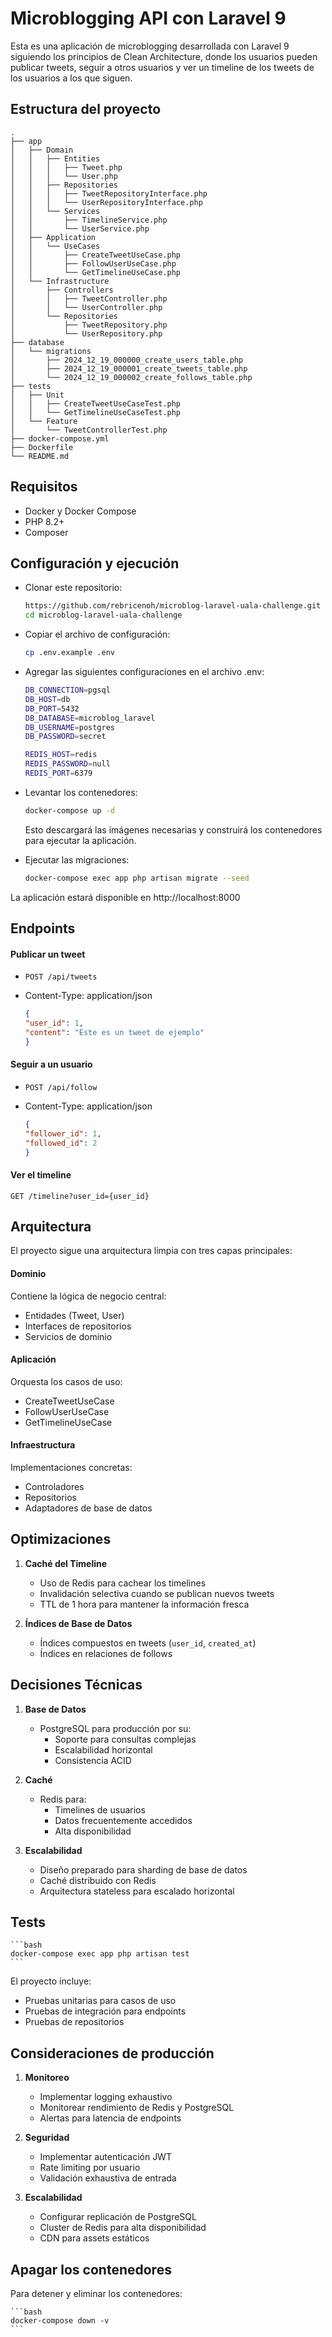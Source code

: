 Microblogging API con Laravel 9
===============================

Esta es una aplicación de microblogging desarrollada con Laravel 9 siguiendo los principios de Clean Architecture, donde los usuarios pueden publicar tweets, seguir a otros usuarios y ver un timeline de los tweets de los usuarios a los que siguen.

## Estructura del proyecto

```plaintext
.
├── app
│   ├── Domain
│   │   ├── Entities
│   │   │   ├── Tweet.php
│   │   │   └── User.php
│   │   ├── Repositories
│   │   │   ├── TweetRepositoryInterface.php
│   │   │   └── UserRepositoryInterface.php
│   │   └── Services
│   │       ├── TimelineService.php
│   │       └── UserService.php
│   ├── Application
│   │   └── UseCases
│   │       ├── CreateTweetUseCase.php
│   │       ├── FollowUserUseCase.php
│   │       └── GetTimelineUseCase.php
│   └── Infrastructure
│       ├── Controllers
│       │   ├── TweetController.php
│       │   └── UserController.php
│       └── Repositories
│           ├── TweetRepository.php
│           └── UserRepository.php
├── database
│   └── migrations
│       ├── 2024_12_19_000000_create_users_table.php
│       ├── 2024_12_19_000001_create_tweets_table.php
│       └── 2024_12_19_000002_create_follows_table.php
├── tests
│   ├── Unit
│   │   ├── CreateTweetUseCaseTest.php
│   │   └── GetTimelineUseCaseTest.php
│   └── Feature
│       └── TweetControllerTest.php
├── docker-compose.yml
├── Dockerfile
└── README.md
```

## Requisitos

- Docker y Docker Compose
- PHP 8.2+
- Composer

## Configuración y ejecución

* Clonar este repositorio:

    ```bash
    https://github.com/rebricenoh/microblog-laravel-uala-challenge.git
    cd microblog-laravel-uala-challenge
    ```

* Copiar el archivo de configuración:

    ```bash
    cp .env.example .env
    ```

* Agregar las siguientes configuraciones en el archivo .env:

    ```bash
    DB_CONNECTION=pgsql
    DB_HOST=db
    DB_PORT=5432
    DB_DATABASE=microblog_laravel
    DB_USERNAME=postgres
    DB_PASSWORD=secret

    REDIS_HOST=redis
    REDIS_PASSWORD=null
    REDIS_PORT=6379
    ```

* Levantar los contenedores:

    ```bash
    docker-compose up -d
    ```
    Esto descargará las imágenes necesarias y construirá los contenedores para ejecutar la aplicación.

* Ejecutar las migraciones:

    ```bash
    docker-compose exec app php artisan migrate --seed
    ```

La aplicación estará disponible en http://localhost:8000

## Endpoints

#### Publicar un tweet

* `POST /api/tweets`
* Content-Type: application/json

    ```json
    {
    "user_id": 1,
    "content": "Este es un tweet de ejemplo"
    }
    ```

#### Seguir a un usuario

* `POST /api/follow`
* Content-Type: application/json

    ```json
    {
    "follower_id": 1,
    "followed_id": 2
    }
    ```

#### Ver el timeline

`GET /timeline?user_id={user_id}`

## Arquitectura

El proyecto sigue una arquitectura limpia con tres capas principales:

#### Dominio

Contiene la lógica de negocio central:
* Entidades (Tweet, User)
* Interfaces de repositorios
* Servicios de dominio

#### Aplicación

Orquesta los casos de uso:
* CreateTweetUseCase
* FollowUserUseCase
* GetTimelineUseCase

#### Infraestructura

Implementaciones concretas:
* Controladores
* Repositorios
* Adaptadores de base de datos

## Optimizaciones

1. **Caché del Timeline**
   - Uso de Redis para cachear los timelines
   - Invalidación selectiva cuando se publican nuevos tweets
   - TTL de 1 hora para mantener la información fresca

2. **Índices de Base de Datos**
   - Índices compuestos en tweets (`user_id`, `created_at`)
   - Índices en relaciones de follows

## Decisiones Técnicas

1. **Base de Datos**
   - PostgreSQL para producción por su:
     - Soporte para consultas complejas
     - Escalabilidad horizontal
     - Consistencia ACID

2. **Caché**
   - Redis para:
     - Timelines de usuarios
     - Datos frecuentemente accedidos
     - Alta disponibilidad

3. **Escalabilidad**
   - Diseño preparado para sharding de base de datos
   - Caché distribuido con Redis
   - Arquitectura stateless para escalado horizontal

## Tests

    ```bash
    docker-compose exec app php artisan test
    ```

El proyecto incluye:
- Pruebas unitarias para casos de uso
- Pruebas de integración para endpoints
- Pruebas de repositorios

## Consideraciones de producción

1. **Monitoreo**
   - Implementar logging exhaustivo
   - Monitorear rendimiento de Redis y PostgreSQL
   - Alertas para latencia de endpoints

2. **Seguridad**
   - Implementar autenticación JWT
   - Rate limiting por usuario
   - Validación exhaustiva de entrada

3. **Escalabilidad**
   - Configurar replicación de PostgreSQL
   - Cluster de Redis para alta disponibilidad
   - CDN para assets estáticos

## Apagar los contenedores

Para detener y eliminar los contenedores:

    ```bash
    docker-compose down -v
    ```
